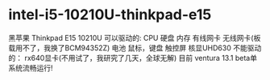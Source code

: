 # intel-i5-10210U-thinkpad-e15
黑苹果 Thinkpad E15 10210U
可以驱动的:
CPU
硬盘
内存
有线网卡
无线网卡(板载用不了，我换了BCM94352Z)
电池
鼠标，键盘
触控屏
核显UHD630
不能驱动的：
rx640显卡(不用试了，我研究了几天，全球无解)
目前 ventura 13.1 beta单系统流畅运行!

